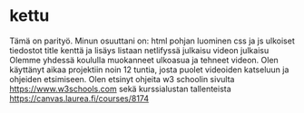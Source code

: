# kettu
Tämä on parityö.
Minun osuuttani on:
  html pohjan luominen
  css ja js ulkoiset tiedostot
  title kenttä ja lisäys listaan
  netlifyssä julkaisu
  videon julkaisu
Olemme yhdessä koululla muokanneet ulkoasua ja tehneet videon.
Olen käyttänyt aikaa projektiin noin 12 tuntia, josta puolet videoiden katseluun ja ohjeiden etsimiseen.
Olen etsinyt ohjeita w3 schoolin sivulta https://www.w3schools.com sekä kurssialustan tallenteista https://canvas.laurea.fi/courses/8174
